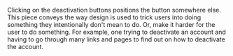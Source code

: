 Clicking on the deactivation buttons positions the button somewhere else. This piece conveys the way design is used to trick users into doing something they intentionally don't mean to do. Or, make it harder for the user to do something. For example, one trying to deactivate an account and having to go through many links and pages to find out on how to deactivate the account. 
